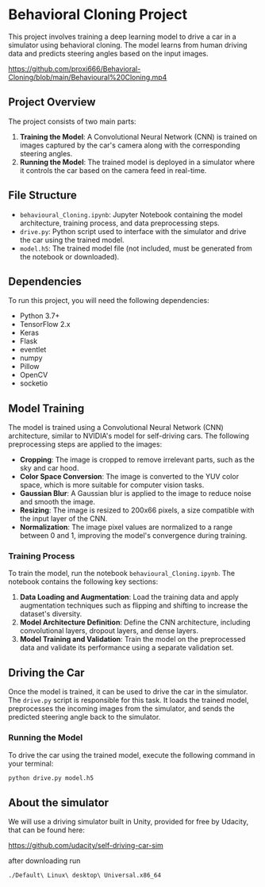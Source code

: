 # Behavioral Cloning Project

This project involves training a deep learning model to drive a car in a simulator using behavioral cloning. The model learns from human driving data and predicts steering angles based on the input images.


https://github.com/proxi666/Behavioral-Cloning/blob/main/Behavioural%20Cloning.mp4

## Project Overview

The project consists of two main parts:
1. **Training the Model**: A Convolutional Neural Network (CNN) is trained on images captured by the car's camera along with the corresponding steering angles.
2. **Running the Model**: The trained model is deployed in a simulator where it controls the car based on the camera feed in real-time.

## File Structure

- `behavioural_Cloning.ipynb`: Jupyter Notebook containing the model architecture, training process, and data preprocessing steps.
- `drive.py`: Python script used to interface with the simulator and drive the car using the trained model.
- `model.h5`: The trained model file (not included, must be generated from the notebook or downloaded).

## Dependencies

To run this project, you will need the following dependencies:

- Python 3.7+
- TensorFlow 2.x
- Keras
- Flask
- eventlet
- numpy
- Pillow
- OpenCV
- socketio

## Model Training

The model is trained using a Convolutional Neural Network (CNN) architecture, similar to NVIDIA's model for self-driving cars. The following preprocessing steps are applied to the images:

- **Cropping**: The image is cropped to remove irrelevant parts, such as the sky and car hood.
- **Color Space Conversion**: The image is converted to the YUV color space, which is more suitable for computer vision tasks.
- **Gaussian Blur**: A Gaussian blur is applied to the image to reduce noise and smooth the image.
- **Resizing**: The image is resized to 200x66 pixels, a size compatible with the input layer of the CNN.
- **Normalization**: The image pixel values are normalized to a range between 0 and 1, improving the model's convergence during training.

### Training Process

To train the model, run the notebook `behavioural_Cloning.ipynb`. The notebook contains the following key sections:

1. **Data Loading and Augmentation**: Load the training data and apply augmentation techniques such as flipping and shifting to increase the dataset's diversity.
2. **Model Architecture Definition**: Define the CNN architecture, including convolutional layers, dropout layers, and dense layers.
3. **Model Training and Validation**: Train the model on the preprocessed data and validate its performance using a separate validation set.

## Driving the Car

Once the model is trained, it can be used to drive the car in the simulator. The `drive.py` script is responsible for this task. It loads the trained model, preprocesses the incoming images from the simulator, and sends the predicted steering angle back to the simulator.

### Running the Model

To drive the car using the trained model, execute the following command in your terminal:

```bash
python drive.py model.h5
```

## About the simulator
We will use a driving simulator built in Unity, provided for free by Udacity, that can be found here:

https://github.com/udacity/self-driving-car-sim

after downloading run 
```bash
./Default\ Linux\ desktop\ Universal.x86_64 


